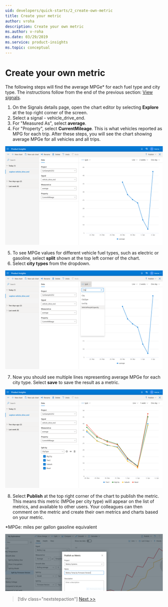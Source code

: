 ```yaml
---
uid: developers/quick-starts/2_create-own-metric
title: Create your metric
author: vroha
description: Create your own metric
ms.author: v-roha
ms.date: 03/29/2019
ms.service: product-insights
ms.topic: conceptual
---
```


# Create your own metric  

The following steps will find the average MPGe* for each fuel type and city type. The instructions follow from the end of the previous section: [View signals](xref:developers/quick-starts/1_view-signals). 

1. On the Signals details page, open the chart editor by selecting **Explore** at the top right corner of the screen. 
2. Select a signal - vehicle_drive_end.
3. For "Measured As", select **average**.
4. For "Property", select **CurrentMileage**. This is what vehicles reported as MPG for each trip. After these steps, you will see the chart showing average MPGe for all vehicles and all trips. 

![Select metric](2_Explore.PNG)

5. To see MPGe values for different vehicle fuel types, such as electric or gasoline, select **split** shown at the top left corner of the chart. 
6. Select **city types** from the dropdown. 

![Select split](2_CityType.PNG)

7. Now you should see multiple lines representing average MPGe for each city type. Select **save** to save the result as a metric.

![Select split](2_Split.PNG)

8. Select **Publish** at the top right corner of the chart to publish the metric. This means this metric (MPGe per city type) will appear on the list of metrics, and available to other users. Your colleagues can then comment on the metric and create their own metrics and charts based on your metric. 

*MPGe: miles per gallon gasoline equivalent

![Creating metrics](create-metrics.png)

> [!div class="nextstepaction"]
> [Next >>](2_1_define-measure.md)
